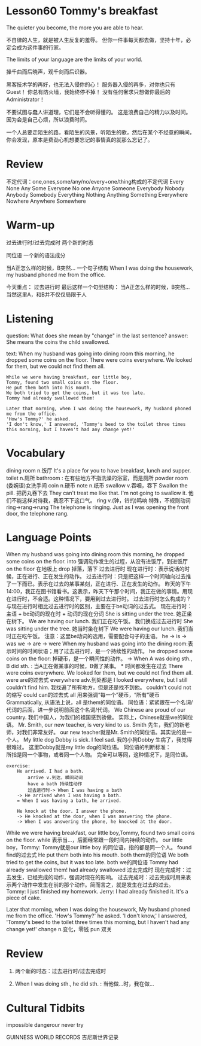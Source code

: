 # Lesson60 Tommy's breakfast

The quieter you become, the more you are able to hear.

不自律的人生，就是被人生反复的羞辱。
但你一件事每天都去做，坚持十年，必定会成为这件事的行家。

The limits of your language are the limits of your world.

操千曲而后晓声，观千剑而后识器。

黑客技术学的再好，也无法入侵你的心！
服务器入侵的再多，对你也只有Guest！
你总有防火墙，我始终停不掉！
没有任何奢求只想做你最后的Administrator！

不要试图与蠢人讲道理，它们是不会听得懂的。
这是浪费自己的精力以及时间。
因为会是自己心烦，所以浪费时间。

一个人总要走陌生的路，看陌生的风景，听陌生的歌，然后在某个不经意的瞬间，你会发现，原本是费劲心机想要忘记的事情真的就那么忘记了。

# Review

不定代词：one,ones,some/any/no/every+one/thing构成的不定代词
Every       None        Any         Some
Everyone    No one      Anyone      Someone
Everybody   Nobody      Anybody     Somebody
Everything  Nothing     Anything    Something
Everywhere  Nowhere     Anywhere    Somewhere

# Warm-up

过去进行时/过去完成时
两个新的时态

同位语
一个新的语法成分

当A正怎么样的时候，B突然...
一个句子结构
When I was doing the housework, my husband phoned me from the office.

今天重点：
    过去进行时
    最后这样一个句型结构：
    当A正怎么样的时候，B突然...
    当然这里A，和B并不仅仅局限于人

# Listening

question:
    What does she mean by "change" in the last sentence?
answer:
    She means the coins the child swallowed.

text:
    When my husband was going into dining room this morning, he dropped some coins on the floor.
    There were coins everywhere.
    We looked for them, but we could not find them all.

    While we were having breakfast, our little boy,
    Tommy, found two small coins on the floor.
    He put them both into his mouth.
    We both tried to get the coins, but it was too late.
    Tommy had already swallowed them!

    Later that morning, when I was doing the housework, My husband phoned me from the office.
    'How's Tommy?' he asked.
    'I don't know,' I answered, 'Tommy's beed to the toilet three times this morning, but I haven't had any change yet!'

# Vocabulary

dining room n.饭厅
    It's a place for you to have breakfast, lunch and supper.
toilet n.厕所
    bathroom : 在有些地方不指洗澡的浴室，而是厕所
    powder room (委婉语)女洗手间
coin n.硬币
note n.纸币
swallow v.吞咽，吞下
    Swallon the pill. 把药丸吞下去
    They can't treat me like that. I'm not going to swallow it. 他们不能这样对待我，我忍不下这口气。
ring v.(钟，铃的)鸣响
    特殊，不规则动词
    ring->rang->rung
    The telephone is ringing.
    Just as I was opening the front door, the telephone rang.

# Language Points

When my husband was going into dining room this morning, he dropped some coins on the floor.
    into 强调动作发生的过程，从没有进饭厅，到进饭厅
    on the floor 在地板上
    drop 掉落，落下
    过去进行时
        现在进行时：表示说话的时候，正在进行、正在发生的动作。
        过去进行时：只是把这样一个时间轴向过去推了一下而已。表示在过去的某事某刻，正在进行、正在发生的动作。
            昨天的下午14:00，我正在图书馆看书。这表示，昨天下午那个时间，我正在做的事情。用现在进行时，不合适。这种情况下，要用到过去进行时。
        过去进行时怎么构成的？
            与现在进行时相比过去进行时的区别，主要在于be动词的过去式。
            现在进行时：主语 + be动词的现在时 + 动词的现在分词
                She is sitting under the tree. 她正坐在树下。
                We are having our lunch. 我们正在吃午饭。
            我们换成过去进行时
                She was sitting under the tree. 她当时坐在树下
                We were having our lunch. 我们当时正在吃午饭。
                注意：这里be动词的选用，需要配合句子的主语。
                    he -> is -> was
                    we -> are -> were
    When my husband was going into the dining room:表示时间的时间状语；用了过去进行时，是一个持续性的动作。
    he dropped some coins on the floor: 掉硬币，是一个瞬间性的动作。
    -> When A was doing sth., B did sth. : 当A正在做某事的时候，B做了某事。
    * 时间都发生在过去
There were coins everywhere.
We looked for them, but we could not find them all.
    were are的过去式
    everywhere adv.到处都是
    I looked everywhere, but I still couldn't find him. 我找遍了所有地方，但是还是找不到他。
    couldn't could not的缩写
    could can的过去式
    all 用来强调“每一个”硬币，“所有”硬币
    Grammatically, 从语法上说，all 是them的同位语。
    同位语：紧紧跟在一个名词/代词的后面，进一步说明前面这个名词/代词。
    We Chinese are proud of our country. 我们中国人，为我们的祖国感到骄傲。
        实际上，Chinese就是we的同位语。
    Mr. Smith, our new teacher, is very kind to us.
        Smith 先生，我们的新老师，对我们非常友好。
        our new teacher就是Mr. Smith的同位语。其实说的是一个人。
    My little dog Dobby is sick. I feel sad.
        我的小狗Dobby 生病了，我觉得很难过。
        这里Dobby就是my little dog的同位语。
    同位语的判断标准：  
        所指是同一个事物，或者同一个人物。
        完全可以等同，这种情况下，是同位语。
    
    exercise:
        He arrived. I had a bath.
            arrive v.到达，瞬间动词
            have a bath 持续性动作
            过去进行时-> When I was having a bath
        -> He arrived when I was having a bath.
        = When I was having a bath, he arrived.

        He knock at the door. I answer the phone.
        -> He knocked at the door, when I was answering the phone.
        -> When I was answering the phone, he knocked at the door.

While we were having breakfast, our little boy,Tommy, found two small coins on the floor.
    while 表示当...，后面经常跟一段时间内持续的动作。
    our little boy，Tommy:
        Tommy就是our little boy 的同位语，指的都是同一个人。
    found find的过去式
He put them both into his mouth.
    both them的同位语
We both tried to get the coins, but it was too late.
    both we的同位语
Tommy had already swallowed them!
    had already swallowed 过去完成时
    现在完成时：过去发生，已经完成的动作，强调对现在的影响。
    过去完成时：过去完成时用来表示两个动作中发生在前的那个动作。简而言之，就是发生在过去的过去。
        Tommy: I just finished my homework.
        Jerry: I had already finished it. It's a piece of cake.

Later that morning, when I was doing the housework, My husband phoned me from the office.
'How's Tommy?' he asked.
'I don't know,' I answered, 'Tommy's beed to the toilet three times this morning, but I haven't had any change yet!'
    change n.变化，零钱
    pun 双关

# Review

1. 两个新的时态：过去进行时/过去完成时

2. When I was doing sth., he did sth. : 当他做...时，我在做...

# Cultural Tidbits

impossible
dangerour
never try

GUINNESS WORLD RECORDS 吉尼斯世界记录